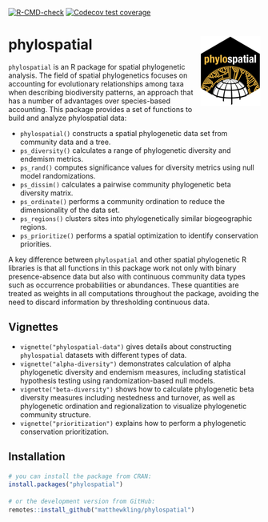 
<!-- README.md is generated from README.Rmd. Please edit that file -->
<!-- badges: start -->

[![R-CMD-check](https://github.com/matthewkling/phylospatial/actions/workflows/R-CMD-check.yaml/badge.svg)](https://github.com/matthewkling/phylospatial/actions/workflows/R-CMD-check.yaml)
[![Codecov test
coverage](https://codecov.io/gh/matthewkling/phylospatial/graph/badge.svg)](https://app.codecov.io/gh/matthewkling/phylospatial)
<!-- badges: end -->

# phylospatial <a href="https://matthewkling.github.io/phylospatial/"><img src="man/figures/logo.png" align="right" height="139" /></a>

`phylospatial` is an R package for spatial phylogenetic analysis. The
field of spatial phylogenetics focuses on accounting for evolutionary
relationships among taxa when describing biodiversity patterns, an
approach that has a number of advantages over species-based accounting.
This package provides a set of functions to build and analyze
phylospatial data:

- `phylospatial()` constructs a spatial phylogenetic data set from
  community data and a tree.
- `ps_diversity()` calculates a range of phylogenetic diversity and
  endemism metrics.
- `ps_rand()` computes significance values for diversity metrics using
  null model randomizations.
- `ps_dissim()` calculates a pairwise community phylogenetic beta
  diversity matrix.
- `ps_ordinate()` performs a community ordination to reduce the
  dimensionality of the data set.
- `ps_regions()` clusters sites into phylogenetically similar
  biogeographic regions.
- `ps_prioritize()` performs a spatial optimization to identify
  conservation priorities.

A key difference between `phylospatial` and other spatial phylogenetic R
libraries is that all functions in this package work not only with
binary presence-absence data but also with continuous community data
types such as occurrence probabilities or abundances. These quantities
are treated as weights in all computations throughout the package,
avoiding the need to discard information by thresholding continuous
data.

## Vignettes

- `vignette("phylospatial-data")` gives details about constructing
  `phylospatial` datasets with different types of data.
- `vignette("alpha-diversity")` demonstrates calculation of alpha
  phylogenetic diversity and endemism measures, including statistical
  hypothesis testing using randomization-based null models.
- `vignette("beta-diversity")` shows how to calculate phylogenetic beta
  diversity measures including nestedness and turnover, as well as
  phylogenetic ordination and regionalization to visualize phylogenetic
  community structure.
- `vignette("prioritization")` explains how to perform a phylogenetic
  conservation prioritization.

## Installation

``` r
# you can install the package from CRAN:
install.packages("phylospatial")

# or the development version from GitHub:
remotes::install_github("matthewkling/phylospatial")
```
